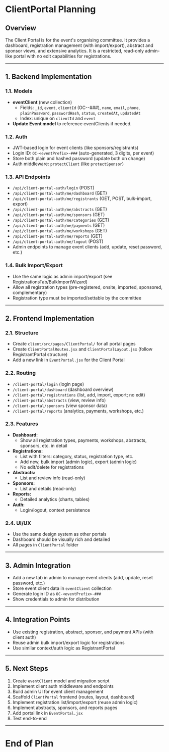 # ClientPortal Planning

## Overview
The Client Portal is for the event's organising committee. It provides a dashboard, registration management (with import/export), abstract and sponsor views, and extensive analytics. It is a restricted, read-only admin-like portal with no edit capabilities for registrations.

---

## 1. Backend Implementation

### 1.1. Models
- **eventClient** (new collection)
  - Fields: `_id`, `event`, `clientId` (OC-<eventPrefix>-###), `name`, `email`, `phone`, `plainPassword`, `passwordHash`, `status`, `createdAt`, `updatedAt`
  - Index: unique on `clientId` and `event`
- **Update Event model** to reference eventClients if needed.

### 1.2. Auth
- JWT-based login for event clients (like sponsors/registrants)
- Login ID: `OC-<eventPrefix>-###` (auto-generated, 3 digits, per event)
- Store both plain and hashed password (update both on change)
- Auth middleware: `protectClient` (like `protectSponsor`)

### 1.3. API Endpoints
- `/api/client-portal-auth/login` (POST)
- `/api/client-portal-auth/me/dashboard` (GET)
- `/api/client-portal-auth/me/registrants` (GET, POST, bulk-import, export)
- `/api/client-portal-auth/me/abstracts` (GET)
- `/api/client-portal-auth/me/sponsors` (GET)
- `/api/client-portal-auth/me/categories` (GET)
- `/api/client-portal-auth/me/payments` (GET)
- `/api/client-portal-auth/me/workshops` (GET)
- `/api/client-portal-auth/me/reports` (GET)
- `/api/client-portal-auth/me/logout` (POST)
- Admin endpoints to manage event clients (add, update, reset password, etc.)

### 1.4. Bulk Import/Export
- Use the same logic as admin import/export (see RegistrationsTab/BulkImportWizard)
- Allow all registration types (pre-registered, onsite, imported, sponsored, complementary)
- Registration type must be imported/settable by the committee

---

## 2. Frontend Implementation

### 2.1. Structure
- Create `client/src/pages/ClientPortal/` for all portal pages
- Create `ClientPortalRoutes.jsx` and `ClientPortalLayout.jsx` (follow RegistrantPortal structure)
- Add a new link in `EventPortal.jsx` for the Client Portal

### 2.2. Routing
- `/client-portal/login` (login page)
- `/client-portal/dashboard` (dashboard overview)
- `/client-portal/registrations` (list, add, import, export; no edit)
- `/client-portal/abstracts` (view, review info)
- `/client-portal/sponsors` (view sponsor data)
- `/client-portal/reports` (analytics, payments, workshops, etc.)

### 2.3. Features
- **Dashboard:**
  - Show all registration types, payments, workshops, abstracts, sponsors, etc. in detail
- **Registrations:**
  - List with filters: category, status, registration type, etc.
  - Add new, bulk import (admin logic), export (admin logic)
  - No edit/delete for registrations
- **Abstracts:**
  - List and review info (read-only)
- **Sponsors:**
  - List and details (read-only)
- **Reports:**
  - Detailed analytics (charts, tables)
- **Auth:**
  - Login/logout, context persistence

### 2.4. UI/UX
- Use the same design system as other portals
- Dashboard should be visually rich and detailed
- All pages in `ClientPortal` folder

---

## 3. Admin Integration
- Add a new tab in admin to manage event clients (add, update, reset password, etc.)
- Store event client data in `eventClient` collection
- Generate login ID as `OC-<eventPrefix>-###`
- Show credentials to admin for distribution

---

## 4. Integration Points
- Use existing registration, abstract, sponsor, and payment APIs (with client auth)
- Reuse admin bulk import/export logic for registrations
- Use similar context/auth logic as RegistrantPortal

---

## 5. Next Steps
1. Create `eventClient` model and migration script
2. Implement client auth middleware and endpoints
3. Build admin UI for event client management
4. Scaffold `ClientPortal` frontend (routes, layout, dashboard)
5. Implement registration list/import/export (reuse admin logic)
6. Implement abstracts, sponsors, and reports pages
7. Add portal link in `EventPortal.jsx`
8. Test end-to-end

---

# End of Plan 